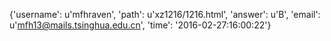 {'username': u'mfhraven', 'path': u'xz1216/1216.html', 'answer': u'B', 'email': u'mfh13@mails.tsinghua.edu.cn', 'time': '2016-02-27:16:00:22'}